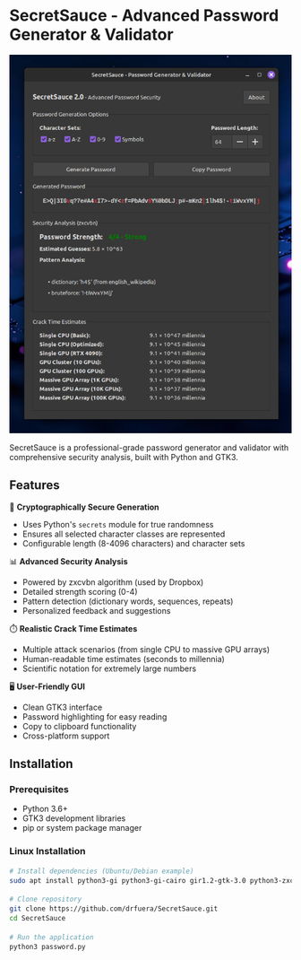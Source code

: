 # SecretSauce - Advanced Password Generator & Validator

![SecretScreenshot](https://github.com/drfuera/SecretSauce/raw/main/screenshots/main-window.png)

SecretSauce is a professional-grade password generator and validator with comprehensive security analysis, built with Python and GTK3.

## Features

🔐 **Cryptographically Secure Generation**
- Uses Python's `secrets` module for true randomness
- Ensures all selected character classes are represented
- Configurable length (8-4096 characters) and character sets

📊 **Advanced Security Analysis**
- Powered by zxcvbn algorithm (used by Dropbox)
- Detailed strength scoring (0-4)
- Pattern detection (dictionary words, sequences, repeats)
- Personalized feedback and suggestions

⏱️ **Realistic Crack Time Estimates**
- Multiple attack scenarios (from single CPU to massive GPU arrays)
- Human-readable time estimates (seconds to millennia)
- Scientific notation for extremely large numbers

🖥️ **User-Friendly GUI**
- Clean GTK3 interface
- Password highlighting for easy reading
- Copy to clipboard functionality
- Cross-platform support

## Installation

### Prerequisites
- Python 3.6+
- GTK3 development libraries
- pip or system package manager

### Linux Installation

```bash
# Install dependencies (Ubuntu/Debian example)
sudo apt install python3-gi python3-gi-cairo gir1.2-gtk-3.0 python3-zxcvbn

# Clone repository
git clone https://github.com/drfuera/SecretSauce.git
cd SecretSauce

# Run the application
python3 password.py
